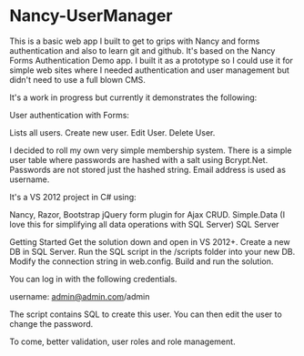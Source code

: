 Nancy-UserManager
=================
This is a basic web app I built to get to grips with Nancy and forms authentication and also to learn git and github.
It's based on the Nancy Forms Authentication Demo app. I built it as a prototype so I could use it for simple web sites
where I needed authentication and user management but didn't need to use a full blown CMS.

It's a work in progress but currently it demonstrates the following:

User authentication with Forms:

Lists all users.
Create new user.
Edit User.
Delete User.

I decided to roll my own very simple membership system. There is a simple user table where passwords are hashed with a salt 
using Bcrypt.Net. Passwords are not stored just the hashed string. Email address is used as username.

It's a VS 2012 project in C# using:

Nancy, 
Razor, 
Bootstrap 
jQuery form plugin for Ajax CRUD.
Simple.Data (I love this for simplifying all data operations with SQL Server)
SQL Server

Getting Started
Get the solution down and open in VS 2012+.
Create a new DB in SQL Server.
Run the SQL script in the /scripts folder into your new DB.
Modify the connection string in web.config.
Build and run the solution.

You can log in with the following credentials.

username:  admin@admin.com/admin

The script contains SQL to create this user. You can then edit the user to change the password.

To come, better validation, user roles and role management.